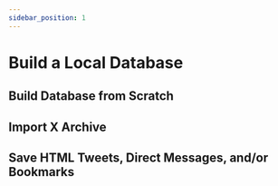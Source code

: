 ```yaml
---
sidebar_position: 1
---
```


# Build a Local Database

## Build Database from Scratch

## Import X Archive

## Save HTML Tweets, Direct Messages, and/or Bookmarks

